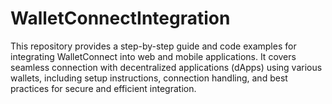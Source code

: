 # WalletConnectIntegration
This repository provides a step-by-step guide and code examples for integrating WalletConnect into web and mobile applications. It covers seamless connection with decentralized applications (dApps) using various wallets, including setup instructions, connection handling, and best practices for secure and efficient integration.
